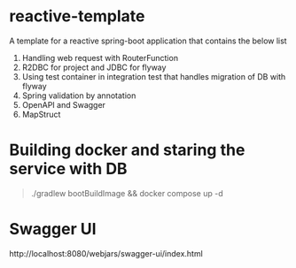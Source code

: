 # reactive-template
A template for a reactive spring-boot application that contains the below list

1. Handling web request with RouterFunction
2. R2DBC for project and JDBC for flyway
3. Using test container in integration test that handles migration of DB with flyway
4. Spring validation by annotation
5. OpenAPI and Swagger
6. MapStruct

# Building docker and staring the service with DB
>./gradlew bootBuildImage && docker compose up -d

# Swagger UI
http://localhost:8080/webjars/swagger-ui/index.html
